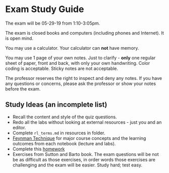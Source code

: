 Exam Study Guide
======

The exam will be 05-29-19 from 1:10-3:05pm.

The exam is closed books and computers (including phones and Internet). It is open mind. 

You may use a calculator. Your calculator can __not__ have memory.

You may use 1 page of your own notes. Just to clarify - __only__ one regular sheet of paper, front and back, with only your own handwriting. Color coding is acceptable. Sticky notes are not acceptable. 

The professor reserves the right to inspect and deny any notes. If you have any questions or concerns, please ask the professor or show your notes before the exam.

Study Ideas (an incomplete list)
------

- Recall the content and style of the quiz questions.
- Redo all the labs without looking at external resources - just you and an editor.
- Complete `rl_terms.md` in resources in folder.
- [Feynman Technique](https://fs.blog/2012/04/feynman-technique/) for major course concepts and the learning outcomes from each notebook (lecture and labs).
- Complete this [homework](https://www.is.uni-freiburg.de/ressourcen/business-analytics/homework_reinforcementlearning.pdf)
- Exercises from Sutton and Barto book. The exam questions will be not be as  difficult as those exercises, in order words those exercises are challenging and the exam will be easier. Study hard; test easy.
